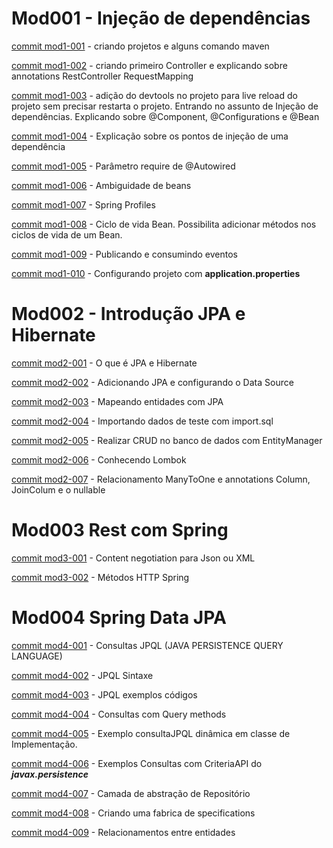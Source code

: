 # Mod001 - Injeção de dependências
[commit mod1-001](/algafood-api/docs/module-01/arq-01.md) - criando projetos e alguns comando maven

[commit mod1-002](/algafood-api/docs/module-01/arq-02.md) - criando primeiro Controller e explicando sobre annotations RestController RequestMapping

[commit mod1-003](/algafood-api/docs/module-01/arq-03.md) - adição do devtools no projeto para live reload do projeto sem precisar restarta o projeto.
Entrando no assunto de Injeção de dependências. Explicando sobre @Component, @Configurations e @Bean


[commit mod1-004](/algafood-api/docs/module-01/arq-04.md) - Explicação sobre os pontos de injeção de uma dependência

[commit mod1-005](/algafood-api/docs/module-01/arq-05.md) - Parâmetro require de @Autowired

[commit mod1-006](/algafood-api/docs/module-01/arq-06.md) - Ambiguidade de beans

[commit mod1-007](/algafood-api/docs/module-01/arq-07.md) - Spring Profiles

[commit mod1-008](/algafood-api/docs/module-01/arq-08.md) - Ciclo de vida Bean. Possibilita 
adicionar métodos nos ciclos de vida de um Bean.

[commit mod1-009](/algafood-api/docs/module-01/arq-09.md) - Publicando e consumindo eventos

[commit mod1-010](/algafood-api/docs/module-01/arq-10.md) - Configurando projeto com **application.properties**



# Mod002 - Introdução JPA e Hibernate

[commit mod2-001](/algafood-api/docs/module-02/arq-01.md) - O que é JPA e Hibernate

[commit mod2-002](/algafood-api/docs/module-02/arq-02.md) - Adicionando JPA e configurando o Data Source

[commit mod2-003](/algafood-api/docs/module-02/arq-03.md) - Mapeando entidades com JPA

[commit mod2-004](/algafood-api/docs/module-02/arq-04.md) - Importando dados de teste com import.sql

[commit mod2-005](/algafood-api/docs/module-02/arq-05.md) - Realizar CRUD no banco de dados com EntityManager

[commit mod2-006](/algafood-api/docs/module-02/arq-06.md) - Conhecendo Lombok

[commit mod2-007](/algafood-api/docs/module-02/arq-07.md) - Relacionamento ManyToOne e annotations
Column, JoinColum e o nullable


# Mod003 Rest com Spring

[commit mod3-001](/algafood-api/docs/module-03/arq-01.md) - Content negotiation para Json ou XML

[commit mod3-002](/algafood-api/docs/module-03/arq-02.md) - Métodos HTTP Spring

# Mod004 Spring Data JPA

[commit mod4-001](/algafood-api/docs/module-04/arq-01.md) - Consultas JPQL (JAVA PERSISTENCE QUERY LANGUAGE)

[commit mod4-002](/algafood-api/docs/module-04/arq-02.md) - JPQL Sintaxe

[commit mod4-003](/algafood-api/docs/module-04/arq-03.md) - JPQL exemplos códigos

[commit mod4-004](/algafood-api/docs/module-04/arq-04.md) - Consultas com Query methods

[commit mod4-005](/algafood-api/docs/module-04/arq-05.md) - Exemplo consultaJPQL dinâmica em classe de Implementação.

[commit mod4-006](/algafood-api/docs/module-04/arq-06.md) - Exemplos Consultas com CriteriaAPI do ***javax.persistence***

[commit mod4-007](/algafood-api/docs/module-04/arq-07.md) - Camada de abstração de Repositório

[commit mod4-008](/algafood-api/docs/module-04/arq-08.md) - Criando uma fabrica de specifications

[commit mod4-009](/algafood-api/docs/module-04/arq-09.md) - Relacionamentos entre entidades









